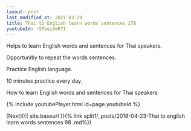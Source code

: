 ```yaml
---
layout: post
last_modified_at: 2021-03-29
title: Thai to English learn words sentences 276 
youtubeId: rSFbei9mR7I
---
```

 
 
Helps to learn English words and sentences for Thai speakers.

Opportunitiy to repeat the words sentences. 

Practice English language. 
 
10 minutes practice every day. 
 
How to learn English words and sentences for Thai speakers 
 
{% include youtubePlayer.html id=page.youtubeId %}
 
 
[Next]({{ site.baseurl }}{% link  split1/_posts/2018-04-23-Thai to english learn words sentences 98 .md%})
 
